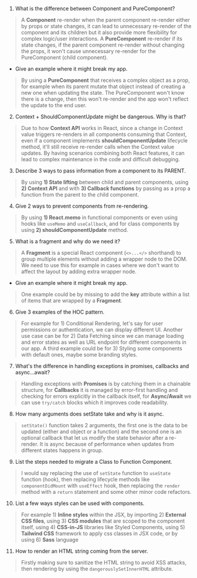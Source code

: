 1. What is the difference between Component and PureComponent?

> A **Component** re-render when the parent component re-render either by props or state changes, it can lead to unnecessary re-render of the component and its children but it also provide more flexibility for complex logic/user interactions. A **PureComponent** re-render if its state changes, if the parent component re-render without changing the props, it won't cause unnecessary re-render for the PureComponent (child component).

- Give an example where it might break my app.

> By using a **PureComponent** that receives a complex object as a prop, for example when its parent mutate that object instead of creating a new one when updating the state. The PureComponent won't know there is a change, then this won't re-render and the app won't reflect the update to the end user.

2. Context + ShouldComponentUpdate might be dangerous. Why is that?

> Due to how **Context API** works in React, since a change in Context value triggers re-renders in all components consuming that Context, even if a component implements **shouldComponentUpdate** lifecycle method, it'll still receive re-render calls when the Context value updates. By having scenarios combining both React features, it can lead to complex maintenance in the code and difficult debugging.

3. Describe 3 ways to pass information from a component to its PARENT.

> By using **1) State lifting** between child and parent components, using **2) Context API** and with **3) Callback functions** by passing as a prop a function from the parent to the child component.

4. Give 2 ways to prevent components from re-rendering.

> By using **1) React.memo** in functional components or even using hooks like `useMemo` and `useCallback`, and for class components by using **2) shouldComponentUpdate** method.

5. What is a fragment and why do we need it?

> A **Fragment** is a special React component (`<>...</>` shorthand) to group multiple elements without adding a wrapper node to the DOM. We need to use this for example in cases where we don't want to affect the layout by adding extra wrapper node.

- Give an example where it might break my app.

> One example could be by missing to add the **key** attribute within a list of items that are wrapped by a **Fragment**.

6. Give 3 examples of the HOC pattern.

> For example for 1) Conditional Rendering, let's say for user permissions or authentication, we can display different UI. Another use case can be for 2) Data Fetching since we can manage loading and error states as well as URL endpoint for different components in our app. A third example could be for 3) Styling some components with default ones, maybe some branding styles.

7. What's the difference in handling exceptions in promises, callbacks and async…await?

> Handling exceptions with **Promises** is by catching them in a chainable structure, for **Callbacks** it is managed by error-first handling and checking for errors explicitly in the callback itself, for **Async/Await** we can use `try/catch` blocks which it improves code readability.

8. How many arguments does setState take and why is it async.

> `setState()` function takes 2 arguments, the first one is the data to be updated (either and object or a function) and the second one is an optional callback that let us modify the state behavior after a re-render. It is async because of performance when updates from different states happens in group.

9. List the steps needed to migrate a Class to Function Component.

> I would say replacing the use of `setState` function to `useState` function (hook), then replacing lifecycle methods like `componentDidMount` with `useEffect` hook, then replacing the `render` method with a `return` statement and some other minor code refactors.

10. List a few ways styles can be used with components.

> For example 1) **Inline styles** within the JSX, by importing 2) **External CSS files**, using 3) **CSS modules** that are scoped to the component itself, using 4) **CSS-in-JS** libraries like Styled Components, using 5) **Tailwind CSS** framework to apply css classes in JSX code, or by using 6) **Sass** language

11.  How to render an HTML string coming from the server.

> Firstly making sure to sanitize the HTML string to avoid XSS attacks, then rendering by using the `dangerouslySetInnerHTML` attribute.
